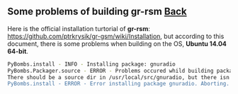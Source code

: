 ## Some problems of building gr-rsm [Back](./qa.md)

Here is the official installation turtorial of **gr-rsm**: https://github.com/ptrkrysik/gr-gsm/wiki/Installation, but according to this document, there is some problems when building on the OS, **Ubuntu 14.04 64-bit**.

```bash
PyBombs.install - INFO - Installing package: gnuradio
PyBombs.Packager.source - ERROR - Problems occured whild building package gnuradio:
There should be a source dir in /usr/local/src/gnuradio, but there isn't.
PyBombs.install - ERROR - Error installing package gnuradio. Aborting.
```

